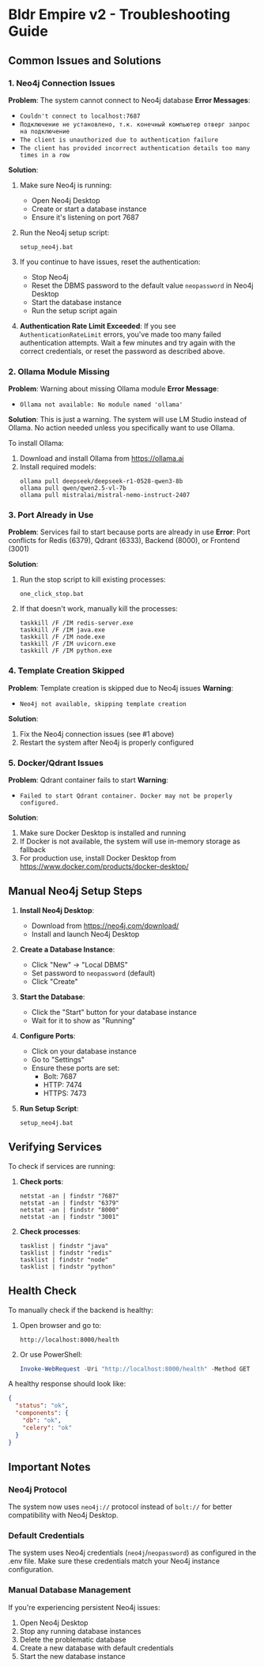 # Bldr Empire v2 - Troubleshooting Guide

## Common Issues and Solutions

### 1. Neo4j Connection Issues

**Problem**: The system cannot connect to Neo4j database
**Error Messages**:
- `Couldn't connect to localhost:7687`
- `Подключение не установлено, т.к. конечный компьютер отверг запрос на подключение`
- `The client is unauthorized due to authentication failure`
- `The client has provided incorrect authentication details too many times in a row`

**Solution**:
1. Make sure Neo4j is running:
   - Open Neo4j Desktop
   - Create or start a database instance
   - Ensure it's listening on port 7687

2. Run the Neo4j setup script:
   ```
   setup_neo4j.bat
   ```

3. If you continue to have issues, reset the authentication:
   - Stop Neo4j
   - Reset the DBMS password to the default value `neopassword` in Neo4j Desktop
   - Start the database instance
   - Run the setup script again

4. **Authentication Rate Limit Exceeded**:
   If you see `AuthenticationRateLimit` errors, you've made too many failed authentication attempts. Wait a few minutes and try again with the correct credentials, or reset the password as described above.

### 2. Ollama Module Missing

**Problem**: Warning about missing Ollama module
**Error Message**:
- `Ollama not available: No module named 'ollama'`

**Solution**:
This is just a warning. The system will use LM Studio instead of Ollama. No action needed unless you specifically want to use Ollama.

To install Ollama:
1. Download and install Ollama from https://ollama.ai
2. Install required models:
   ```
   ollama pull deepseek/deepseek-r1-0528-qwen3-8b
   ollama pull qwen/qwen2.5-vl-7b
   ollama pull mistralai/mistral-nemo-instruct-2407
   ```

### 3. Port Already in Use

**Problem**: Services fail to start because ports are already in use
**Error**: Port conflicts for Redis (6379), Qdrant (6333), Backend (8000), or Frontend (3001)

**Solution**:
1. Run the stop script to kill existing processes:
   ```
   one_click_stop.bat
   ```

2. If that doesn't work, manually kill the processes:
   ```
   taskkill /F /IM redis-server.exe
   taskkill /F /IM java.exe
   taskkill /F /IM node.exe
   taskkill /F /IM uvicorn.exe
   taskkill /F /IM python.exe
   ```

### 4. Template Creation Skipped

**Problem**: Template creation is skipped due to Neo4j issues
**Warning**:
- `Neo4j not available, skipping template creation`

**Solution**:
1. Fix the Neo4j connection issues (see #1 above)
2. Restart the system after Neo4j is properly configured

### 5. Docker/Qdrant Issues

**Problem**: Qdrant container fails to start
**Warning**:
- `Failed to start Qdrant container. Docker may not be properly configured.`

**Solution**:
1. Make sure Docker Desktop is installed and running
2. If Docker is not available, the system will use in-memory storage as fallback
3. For production use, install Docker Desktop from https://www.docker.com/products/docker-desktop/

## Manual Neo4j Setup Steps

1. **Install Neo4j Desktop**:
   - Download from https://neo4j.com/download/
   - Install and launch Neo4j Desktop

2. **Create a Database Instance**:
   - Click "New" -> "Local DBMS"
   - Set password to `neopassword` (default)
   - Click "Create"

3. **Start the Database**:
   - Click the "Start" button for your database instance
   - Wait for it to show as "Running"

4. **Configure Ports**:
   - Click on your database instance
   - Go to "Settings"
   - Ensure these ports are set:
     - Bolt: 7687
     - HTTP: 7474
     - HTTPS: 7473

5. **Run Setup Script**:
   ```
   setup_neo4j.bat
   ```

## Verifying Services

To check if services are running:

1. **Check ports**:
   ```
   netstat -an | findstr "7687"
   netstat -an | findstr "6379"
   netstat -an | findstr "8000"
   netstat -an | findstr "3001"
   ```

2. **Check processes**:
   ```
   tasklist | findstr "java"
   tasklist | findstr "redis"
   tasklist | findstr "node"
   tasklist | findstr "python"
   ```

## Health Check

To manually check if the backend is healthy:

1. Open browser and go to:
   ```
   http://localhost:8000/health
   ```

2. Or use PowerShell:
   ```powershell
   Invoke-WebRequest -Uri "http://localhost:8000/health" -Method GET
   ```

A healthy response should look like:
```json
{
  "status": "ok",
  "components": {
    "db": "ok",
    "celery": "ok"
  }
}
```

## Important Notes

### Neo4j Protocol
The system now uses `neo4j://` protocol instead of `bolt://` for better compatibility with Neo4j Desktop.

### Default Credentials
The system uses Neo4j credentials (`neo4j`/`neopassword`) as configured in the .env file. Make sure these credentials match your Neo4j instance configuration.

### Manual Database Management
If you're experiencing persistent Neo4j issues:
1. Open Neo4j Desktop
2. Stop any running database instances
3. Delete the problematic database
4. Create a new database with default credentials
5. Start the new database instance